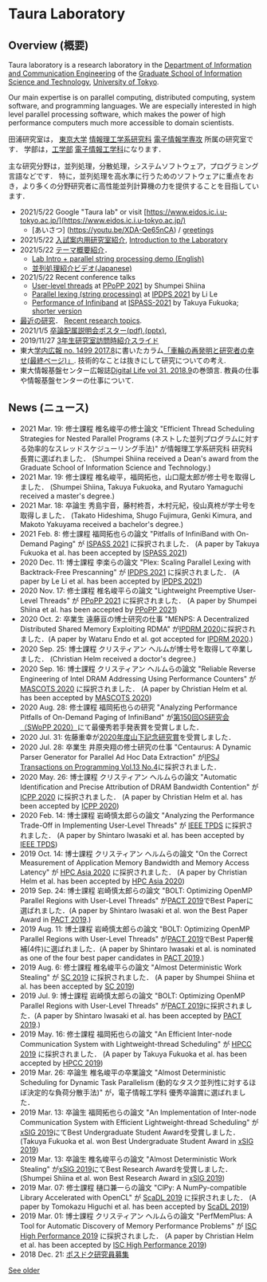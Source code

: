 # Taura Laboratory

## Overview (概要)

Taura laboratory is a research laboratory in the [Department of Information
and Communication
Engineering](https://www.i.u-tokyo.ac.jp/edu/course/ice/index_e.shtml) of the
[Graduate School of Information Science and
Technology](https://www.i.u-tokyo.ac.jp/index_e.shtml), [University of
Tokyo](https://www.u-tokyo.ac.jp/index_e.html).

Our main expertise is on parallel computing, distributed computing, system software, and programming languages.
We are especially interested in high level parallel processing software, which makes the power of high performance
computers much more accessible to domain scientists.


田浦研究室は， [東京大学](https://www.u-tokyo.ac.jp/) 
[情報理工学系研究科](https://www.i.u-tokyo.ac.jp/) 
[電子情報学専攻](https://www.i.u-tokyo.ac.jp/edu/course/ice/index.html) 所属の研究室です．
学部は，[工学部](https://www.t.u-tokyo.ac.jp/) 
[電子情報工学科](https://www.ee.t.u-tokyo.ac.jp/j/)になります．

主な研究分野は，並列処理，分散処理，システムソフトウェア，プログラミング言語などです．
特に，並列処理を高水準に行うためのソフトウェアに重点をおき，より多くの分野研究者に高性能並列計算機の力を提供することを目指しています．

  * 2021/5/22 Google "Taura lab" or visit [https://www.eidos.ic.i.u-tokyo.ac.jp/](https://www.eidos.ic.i.u-tokyo.ac.jp/)
    * [あいさつ] (https://youtu.be/XDA-Qe65nCA) /  [greetings](https://youtu.be/EXhfgDaGc2w)
  * 2021/5/22 [入試案内用研究室紹介](files/intro.pdf), [Introduction to the Laboratory](files/intro_e.pdf)
  * 2021/5/22 [テーマ概要紹介](lab_introduction.md)．
    * [Lab Intro + parallel string processing demo (English)](https://youtu.be/-xmkgsaPRrY)
    * [並列処理紹介ビデオ(Japanese)](https://youtu.be/TQ4fDcG1rwQ)
  * 2021/5/22 Recent conference talks
    * [User-level threads](https://youtu.be/7kWkcdypV_w) at [PPoPP 2021](https://ppopp21.sigplan.org/) by Shumpei Shiina 
    * [Parallel lexing (string processing)](https://youtu.be/JMUl8p0iI18) at [IPDPS 2021](https://www.ipdps.org/) by Li Le
    * [Performance of Infiniband](https://youtu.be/BbYSf0Tji2s) at [ISPASS-2021](https://ispass.org/ispass2021/) by Takuya Fukuoka; [shorter version](https://youtu.be/TmA5qqDVdac)
  * [最近の研究](research.md)． [Recent research topics](research.md). 
  * 2021/1/5 [卒論配属説明会ポスター(pdf)](files/poster.pdf "卒論配属説明会ポスター\(pdf\)"),[(pptx)](files/poster.pptx "\(pptx\)"), 
  * 2019/11/27 [3年生研究室訪問時紹介スライド](紹介3年生2019.md)
  * 東大[学内広報 no. 1499 2017.8](https://www.u-tokyo.ac.jp/ja/about/public-relations/kouhou2017.html)に書いたカラム[「車輪の再発明と研究者の幸せ(最終ページ)」](https://www.u-tokyo.ac.jp/content/400067376.pdf). 技術的なことは抜きにして研究についての考え. 
  * 東大情報基盤センター広報誌[Digital Life vol 31. 2018.9](https://www.itc.u-tokyo.ac.jp/DigitalLife/vol31/Digital%20Life%20Vol31.pdf)の巻頭言. 教員の仕事や情報基盤センターの仕事について. 

## News (ニュース)
  * 2021 Mar. 19: 修士課程 椎名峻平の修士論文 "Efficient Thread Scheduling Strategies for Nested Parallel Programs (ネストした並列プログラムに対する効率的なスレッドスケジューリング手法)" が情報理工学系研究科 研究科長賞に選ばれました． (Shumpei Shiina received a Dean's award from the Graduate School of Information Science and Technology.)
  * 2021 Mar. 19: 修士課程 椎名峻平，福岡拓也，山口龍太郎が修士号を取得しました． (Shumpei Shiina, Takuya Fukuoka, and Ryutaro Yamaguchi received a master's degree.)
  * 2021 Mar. 18: 卒論生 秀島宇音，藤村柊吾，木村元紀，役山真柊が学士号を取得しました． (Takato Hideshima, Shugo Fujimura, Genki Kimura, and Makoto Yakuyama received a bachelor's degree.)
  * 2021 Feb. 8: 修士課程 福岡拓也らの論文 "Pitfalls of InfiniBand with On-Demand Paging" が [ISPASS 2021](https://www.ispass.org/ispass2021/) に採択されました． (A paper by Takuya Fukuoka et al. has been accepted by [ISPASS 2021](https://www.ispass.org/ispass2021/))
  * 2020 Dec. 11: 博士課程 李楽らの論文 "Plex: Scaling Parallel Lexing with Backtrack-Free Prescanning" が [IPDPS 2021](https://www.ipdps.org/) に採択されました． (A paper by Le Li et al. has been accepted by [IPDPS 2021](https://www.ipdps.org/))
  * 2020 Nov. 17: 修士課程 椎名峻平らの論文 "Lightweight Preemptive User-Level Threads" が [PPoPP 2021](https://ppopp21.sigplan.org/) に採択されました． (A paper by Shumpei Shiina et al. has been accepted by [PPoPP 2021](https://ppopp21.sigplan.org/)) 
  * 2020 Oct. 2: 卒業生 遠藤亘の博士研究の仕事 "MENPS: A Decentralized Distributed Shared Memory Exploiting RDMA" が[IPDRM 2020](https://ipdrm.github.io/)に採択されました．(A paper by Wataru Endo et al. got accepted for [IPDRM 2020](https://ipdrm.github.io/).)
  * 2020 Sep. 25: 博士課程 クリスティアン ヘルムが博士号を取得して卒業しました． (Christian Helm received a doctor's degree.) 
  * 2020 Sep. 16: 博士課程 クリスティアン ヘルムらの論文 "Reliable Reverse Engineering of Intel DRAM Addressing Using Performance Counters" が [MASCOTS 2020](http://mascots.iitis.pl/) に採択されました． (A paper by Christian Helm et al. has been accepted by [MASCOTS 2020](http://mascots.iitis.pl/)) 
  * 2020 Aug. 28: 修士課程 福岡拓也らの研究 "Analyzing Performance Pitfalls of On-Demand Paging of InfiniBand" が[第150回OS研究会（SWoPP 2020）](http://www.ipsj.or.jp/sig/os/index.php?2020%C7%AF7%B7%EE%B8%A6%B5%E6%B2%F1)にて最優秀若手発表賞を受賞しました．
  * 2020 Jul. 31: 佐藤重幸が[2020年度山下記念研究賞](https://www.ipsj.or.jp/award/yamasita2020-detail.html#pro)を受賞しました．
  * 2020 Jul. 28: 卒業生 井原央翔の修士研究の仕事 "Centaurus: A Dynamic Parser Generator for Parallel Ad Hoc Data Extraction" が[IPSJ Transactions on Programming Vol.13 No.4](http://id.nii.ac.jp/1001/00207287/)に採択されました．
  * 2020 May. 26: 博士課程 クリスティアン ヘルムらの論文 "Automatic Identification and Precise Attribution of DRAM Bandwidth Contention" が [ICPP 2020](https://jnamaral.github.io/icpp20/) に採択されました． (A paper by Christian Helm et al. has been accepted by [ICPP 2020](https://jnamaral.github.io/icpp20/)) 
  * 2020 Feb. 14: 博士課程 岩崎慎太郎らの論文 "Analyzing the Performance Trade-Off in Implementing User-Level Threads" が [IEEE TPDS](https://www.computer.org/csdl/journal/td) に採択されました． (A paper by Shintaro Iwasaki et al. has been accepted by [IEEE TPDS](https://www.computer.org/csdl/journal/td)) 
  * 2019 Oct. 14: 博士課程 クリスティアン ヘルムらの論文 "On the Correct Measurement of Application Memory Bandwidth and Memory Access Latency" が [HPC Asia 2020](http://sighpc.ipsj.or.jp/HPCAsia2020/index.html) に採択されました． (A paper by Christian Helm et al. has been accepted by [HPC Asia 2020](http://sighpc.ipsj.or.jp/HPCAsia2020/index.html)) 
  * 2019 Sep. 24: 博士課程 岩崎慎太郎らの論文 "BOLT: Optimizing OpenMP Parallel Regions with User-Level Threads" が[PACT 2019](https://pactconf.org/)でBest Paperに選ばれました．(A paper by Shintaro Iwasaki et al. won the Best Paper Award in [PACT 2019](https://pactconf.org/).) 
  * 2019 Aug. 11: 博士課程 岩崎慎太郎らの論文 "BOLT: Optimizing OpenMP Parallel Regions with User-Level Threads" が[PACT 2019](https://pactconf.org/)でBest Paper候補(4件)に選ばれました．(A paper by Shintaro Iwasaki et al. is nominated as one of the four best paper candidates in [PACT 2019](https://pactconf.org/).) 
  * 2019 Aug. 6: 修士課程 椎名峻平らの論文 "Almost Deterministic Work Stealing" が [SC 2019](https://sc19.supercomputing.org/) に採択されました． (A paper by Shumpei Shiina et al. has been accepted by [SC 2019](https://sc19.supercomputing.org/)) 
  * 2019 Jul. 9: 博士課程 岩崎慎太郎らの論文 "BOLT: Optimizing OpenMP Parallel Regions with User-Level Threads" が[PACT 2019](https://pactconf.org/)に採択されました．(A paper by Shintaro Iwasaki et al. has been accepted by [PACT 2019](https://pactconf.org/).) 
  * 2019 May. 16: 修士課程 福岡拓也らの論文 "An Efficient Inter-node Communication System with Lightweight-thread Scheduling" が [HPCC 2019](http://csee.hnu.edu.cn/hpcc2019/) に採択されました． (A paper by Takuya Fukuoka et al. has been accepted by [HPCC 2019](http://csee.hnu.edu.cn/hpcc2019/)) 
  * 2019 Mar. 26: 卒論生 椎名峻平の卒業論文 "Almost Deterministic Scheduling for Dynamic Task Parallelism (動的なタスク並列性に対するほぼ決定的な負荷分散手法)" が，電子情報工学科 優秀卒論賞に選ばれました． 
  * 2019 Mar. 13: 卒論生 福岡拓也らの論文 "An Implementation of Inter-node Communication System with Efficient Lightweight-thread Scheduling" が[xSIG 2019](http://xsig.hpcc.jp/2019/)にてBest Undergraduate Student Awardを受賞しました． (Takuya Fukuoka et al. won Best Undergraduate Student Award in [xSIG 2019](http://xsig.hpcc.jp/2019/)) 
  * 2019 Mar. 13: 卒論生 椎名峻平らの論文 "Almost Deterministic Work Stealing" が[xSIG 2019](http://xsig.hpcc.jp/2019/)にてBest Research Awardを受賞しました． (Shumpei Shiina et al. won Best Research Award in [xSIG 2019](http://xsig.hpcc.jp/2019/)) 
  * 2019 Mar. 07: 修士課程 樋口兼一らの論文 "ClPy: A NumPy-compatible Library Accelerated with OpenCL" が [ScaDL 2019](https://sites.google.com/site/scadlworkshop/) に採択されました． (A paper by Tomokazu Higuchi et al. has been accepted by [ScaDL 2019](https://sites.google.com/site/scadlworkshop/)) 
  * 2019 Mar. 01: 博士課程 クリスティアン ヘルムらの論文 "PerfMemPlus: A Tool for Automatic Discovery of Memory Performance Problems" が [ISC High Performance 2019](https://www.isc-hpc.com/) に採択されました． (A paper by Christian Helm et al. has been accepted by [ISC High Performance 2019](https://www.isc-hpc.com/)) 
  * 2018 Dec. 21: [ポスドク研究員募集](posdoc_nedo_2018.md)

[See older](news.md)

